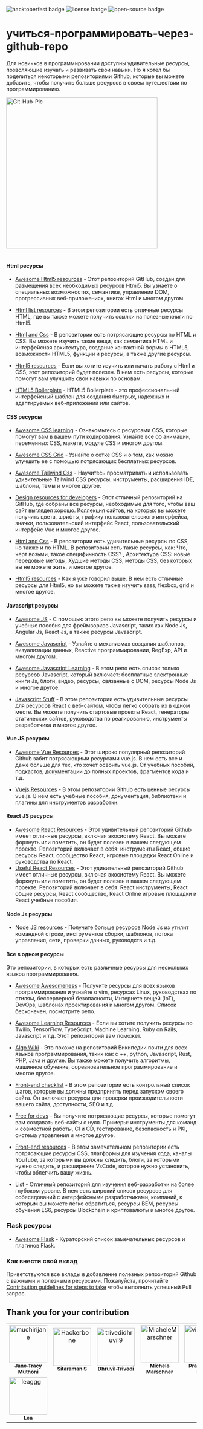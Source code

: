 ![hacktoberfest badge](https://img.shields.io/badge/%F0%9F%94%A5-hacktoberfest-blue) ![license badge](https://img.shields.io/badge/%E2%9C%94%20license-MIT-green) ![open-source badge](https://img.shields.io/badge/%F0%9F%90%B1%E2%80%8D%F0%9F%92%BB-Open--Source-orange)

# учиться-программировать-через-github-repo

Для новичков в программировании доступны удивительные ресурсы, позволяющие изучать и развивать свои навыки. Но я хотел бы поделиться некоторыми репозиториями Github, которые вы можете добавить, чтобы получить больше ресурсов в своем путешествии по программированию.

<img src="https://i.ibb.co/kS3pSW9/Git-Hub-Pic.png" alt="Git-Hub-Pic" border="0" height = "400px">
<br>
<br>

#### Html ресурсы

- [Awesome Html5 resources](https://github.com/diegocard/awesome-html5) - Этот репозиторий GitHub, создан для размещения всех необходимых ресурсов Html5. Вы узнаете о специальных возможностях, семантике, управлении DOM, прогрессивных веб-приложениях, книгах Html и многом другом.

- [Html list resources](https://github.com/gloparco/Master-List-of-HTML5-JS-CSS-Resources/blob/master/html.md) - В этом репозитории есть отличные ресурсы HTML, где вы также можете получить ссылки на полезные книги по Html5.

- [Html and Css](https://github.com/zuzuleinen/html-and-css) - В репозитории есть потрясающие ресурсы по HTML и CSS. Вы можете изучить такие вещи, как семантика HTML и интерфейсная архитектура, создание контактной формы в HTML5, возможности HTML5, функции и ресурсы, а также другие ресурсы.

- [Html5 resources](https://github.com/SirPepe/HTML5Resources) - Если вы хотите изучить или начать работу с Html и CSS, этот репозиторий будет полезен. В нем есть ресурсы, которые помогут вам улучшить свои навыки по основам.

- [HTML5 Boilerplate](https://github.com/h5bp/html5-boilerplate) - HTML5 Boilerplate - это профессиональный интерфейсный шаблон для создания быстрых, надежных и адаптируемых веб-приложений или сайтов.

#### CSS ресурсы

- [Awesome CSS learning](https://github.com/micromata/awesome-css-learning) - Ознакомьтесь с ресурсами CSS, которые помогут вам в вашем пути кодирования. Узнайте все об анимации, переменных CSS, макете, модуле CSS и многом другом.

- [Awesome CSS Grid](https://github.com/valentinogagliardi/awesome-css-grid) - Узнайте о сетке CSS и о том, как можно улучшить ее с помощью потрясающих бесплатных ресурсов.

- [Awesome Tailwind Css](https://github.com/aniftyco/awesome-tailwindcss) - Научитесь просматривать и использовать удивительные Tailwind CSS ресурсы, инструменты, расширения IDE, шаблоны, темы и многое другое.

- [Design resources for developers](https://github.com/bradtraversy/design-resources-for-developers) - Этот отличный репозиторий на GitHub, где собраны все ресурсы, необходимые для того, чтобы ваш сайт выглядел хорошо. Коллекция сайтов, на которых вы можете получить цвета, шрифты, графику пользовательского интерфейса, значки, пользовательский интерфейс React, пользовательский интерфейс Vue и многое другое.

- [Html and Css](https://github.com/zuzuleinen/html-and-css) - В репозитории есть удивительные ресурсы по CSS, но также и по HTML. В репозитории есть такие ресурсы, как: Что, черт возьми, такое специфичность CSS? , Архитектура CSS: новые передовые методы, Худшие методы CSS, методы CSS, без которых вы не можете жить, и многое другое.

- [Html5 resources](https://github.com/SirPepe/HTML5Resources) - Как я уже говорил выше. В нем есть отличные ресурсы для Html5, но вы можете также изучить sass, flexbox, grid и многое другое.

#### Javascript ресурсы

- [Awesome JS](https://github.com/serhiisol/awesome-js) - С помощью этого репо вы можете получить ресурсы и учебные пособия для фреймворков Javascript, таких как Node Js, Angular Js, React Js, а также ресурсы Javascript.

- [Awesome Javascript](https://github.com/sorrycc/awesome-javascript) - Узнайте о механизмах создания шаблонов, визуализации данных, Reactive программировании, RegExp, API и многом другом.

- [Awesome Javascript Learning](https://github.com/micromata/awesome-javascript-learning) - В этом репо есть список только ресурсов Javascript, который включает: бесплатные электронные книги Js, блоги, видео, ресурсы, связанные с DOM, ресурсы Node Js и многое другое.

- [Javascript Stuff](https://github.com/ahfarmer/javascriptstuff-db) - В этом репозитории есть удивительные ресурсы для ресурсов React с веб-сайтом, чтобы легко собрать их в одном месте. Вы можете получить стартовые проекты React, генераторы статических сайтов, руководства по реагированию, инструменты разработчика и многое другое.

#### Vue JS ресурсы

- [Awesome Vue Resources](https://github.com/vuejs/awesome-vue) - Этот широко популярный репозиторий Github забит потрясающими ресурсами vue.js. В нем есть все и даже больше для тех, кто хочет освоить vue.js. От учебных пособий, подкастов, документации до полных проектов, фрагментов кода и т.д.

- [Vuejs Resources](https://github.com/gliterd/vuejs-resources) - В этом репозитории Github есть ценные ресурсы vue.js. В нем есть учебные пособия, документация, библиотеки и плагины для инструментов разработки.

#### React JS ресурсы

- [Awesome React Resources](https://github.com/brillout/awesome-react-components) - Этот удивительный репозиторий Github имеет отличные ресурсы, включая экосистему React. Вы можете форкнуть или пометить, он будет полезен в вашем следующем проекте. Репозиторий включает в себя: инструменты React, общие ресурсы React, сообщество React, игровые площадки React Online и руководства по React.
- [Useful React Resources]() - Этот удивительный репозиторий Github имеет отличные ресурсы, включая экосистему React. Вы можете форкнуть или пометить, он будет полезен в вашем следующем проекте. Репозиторий включает в себя: React инструменты, React общие ресурсы, React сообщество, React Online игровые площадки и React учебные пособия.

#### Node Js ресурсы

- [Node JS resources](https://github.com/sindresorhus/awesome-nodejs) - Получите больше ресурсов Node Js из утилит командной строки, инструментов сборки, шаблонов, потока управления, сети, проверки данных, руководств и т.д.

#### Все в одном ресурсы

Это репозитории, в которых есть различные ресурсы для нескольких языков программирования.

- [Awesome Awesomeness](https://github.com/bayandin/awesome-awesomeness) - Получите ресурсы для всех языков программирования и узнайте о vim, ресурсах Linux, руководствах по стилям, бессерверной безопасности, Интернете вещей (IoT), DevOps, шаблонах проектирования и многом другом. Список бесконечен, посмотрите репо.

- [Awesome Learning Resources](https://github.com/lauragift21/awesome-learning-resources) - Если вы хотите получить ресурсы по Twilio, TensorFlow, TypeScript, Machine Learning, Ruby on Rails, Javascript и т.д. Этот репозиторий вам поможет.

- [Algo Wiki](https://github.com/vicky002/AlgoWiki) - Это похоже на репозиторий Википедии почти для всех языков программирования, таких как c ++, python, Javascript, Rust, PHP, Java и другие. Вы также можете получить алгоритмы, машинное обучение, соревновательное программирование и многое другое.

- [Front-end checklist](https://github.com/thedaviddias/Front-End-Checklist) - В этом репозитории есть контрольный список шагов, которые вы должны предпринять перед запуском своего сайта. Он включает ресурсы для проверки производительности вашего сайта, доступности, SEO и т.д.

- [Free for devs](https://github.com/ripienaar/free-for-dev) - Вы получите потрясающие ресурсы, которые помогут вам создавать веб-сайты с нуля. Примеры: инструменты для команд и совместной работы, CI и CD, тестирование, безопасность и PKI, система управления и многое другое.

- [Front-end resources](https://github.com/RitikPatni/Front-End-Web-Development-Resources#table-of-contents) - В этом замечательном репозитории есть потрясающие ресурсы CSS, платформы для изучения кода, каналы YouTube, за которыми вы должны следить, блоги, за которыми нужно следить, и расширение VsCode, которое нужно установить, чтобы облегчить вашу жизнь.

- [List](https://github.com/jnv/lists) - Отличный репозиторий для изучения веб-разработки на более глубоком уровне. В нем есть широкий список ресурсов для собеседований с интерфейсными разработчиками, компаний, к которым вы можете легко обратиться, ресурсы BEM, ресурсы обучения ES6, ресурсы Blockchain и криптовалюты и многое другое.

### Flask ресурсы

- [Awesome Flask](https://github.com/humiaozuzu/awesome-flask) -  Кураторский список замечательных ресурсов и плагинов Flask.

### Как внести свой вклад

Приветствуются все вклады в добавление полезных репозиторий Github с важными и полезными ресурсами. Пожалуйста, прочитайте [Contribution guidelines for steps to take](https://github.com/muchirijane/learning-code-through-github-repos/blob/main/CONTRIBUTING.md) чтобы выполнить успешный Pull запрос.

## Thank you for your contribution

<!-- readme: contributors -start --> 
<table>
<tr>
    <td align="center">
        <a href="https://github.com/muchirijane">
            <img src="https://avatars3.githubusercontent.com/u/54930887?v=4" width="100;" alt="muchirijane"/>
            <br />
            <sub><b>Jane Tracy Muthoni</b></sub>
        </a>
    </td>
    <td align="center">
        <a href="https://github.com/Hackerbone">
            <img src="https://avatars3.githubusercontent.com/u/20267705?v=4" width="100;" alt="Hackerbone"/>
            <br />
            <sub><b>Sitaraman S</b></sub>
        </a>
    </td>
    <td align="center">
        <a href="https://github.com/trivedidhruvil9">
            <img src="https://avatars0.githubusercontent.com/u/56179904?v=4" width="100;" alt="trivedidhruvil9"/>
            <br />
            <sub><b>Dhruvil Trivedi</b></sub>
        </a>
    </td>
    <td align="center">
        <a href="https://github.com/MicheleMarschner">
            <img src="https://avatars0.githubusercontent.com/u/49597398?v=4" width="100;" alt="MicheleMarschner"/>
            <br />
            <sub><b>Michele Marschner</b></sub>
        </a>
    </td>
    <td align="center">
        <a href="https://github.com/viraldevpb">
            <img src="https://avatars3.githubusercontent.com/u/66899360?v=4" width="100;" alt="viraldevpb"/>
            <br />
            <sub><b>Prathamesh Borse</b></sub>
        </a>
    </td>
    <td align="center">
        <a href="https://github.com/d02d33pak">
            <img src="https://avatars1.githubusercontent.com/u/21690808?v=4" width="100;" alt="d02d33pak"/>
            <br />
            <sub><b>Deepak Talan</b></sub>
        </a>
    </td></tr>
<tr>
    <td align="center">
        <a href="https://github.com/leaggg">
            <img src="https://avatars0.githubusercontent.com/u/67368902?v=4" width="100;" alt="leaggg"/>
            <br />
            <sub><b>Lea</b></sub>
        </a>
    </td></tr>
</table>
<!-- readme: contributors -end -->
